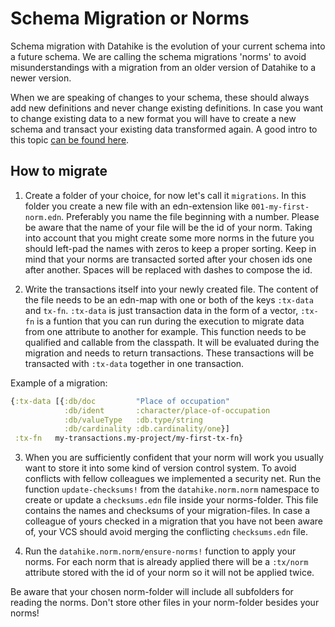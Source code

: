 # Schema Migration or Norms

Schema migration with Datahike is the evolution of your current schema into a future schema.
We are calling the schema migrations 'norms' to avoid misunderstandings with a migration
from an older version of Datahike to a newer version.

When we are speaking of changes to your schema, these should always add new definitions and
never change existing definitions. In case you want to change existing data to a new format
you will have to create a new schema and transact your existing data transformed again. A
good intro to this topic [can be found here](https://docs.datomic.com/cloud/schema/schema-change.html).

## How to migrate

1. Create a folder of your choice, for now let's call it `migrations`. In this folder you
create a new file with an edn-extension like `001-my-first-norm.edn`. Preferably you name the
file beginning with a number. Please be aware that the name of your file will be the id of
your norm. Taking into account that you might create some more norms in the future
you should left-pad the names with zeros to keep a proper sorting. Keep in mind that your
norms are transacted sorted after your chosen ids one after another. Spaces will be replaced
with dashes to compose the id.

2. Write the transactions itself into your newly created file. The content of the file needs
to be an edn-map with one or both of the keys `:tx-data` and `tx-fn`. `:tx-data` is just
transaction data in the form of a vector, `:tx-fn` is a funtion that you can run during the
execution to migrate data from one attribute to another for example. This function needs to
be qualified and callable from the classpath. It will be evaluated during the migration and
needs to return transactions. These transactions will be transacted with `:tx-data` together
in one transaction.

Example of a migration:
```clojure
{:tx-data [{:db/doc         "Place of occupation"
            :db/ident       :character/place-of-occupation
            :db/valueType   :db.type/string
            :db/cardinality :db.cardinality/one}]
 :tx-fn   my-transactions.my-project/my-first-tx-fn}
 ```

3. When you are sufficiently confident that your norm will work you usually want to store
it into some kind of version control system. To avoid conflicts with fellow colleagues we
implemented a security net. Run the function `update-checksums!` from the `datahike.norm.norm`
namespace to create or update a `checksums.edn` file inside your norms-folder. This file
contains the names and checksums of your migration-files. In case a colleague of yours
checked in a migration that you have not been aware of, your VCS should avoid merging the
conflicting `checksums.edn` file.

4. Run the `datahike.norm.norm/ensure-norms!` function to apply your norms. For each norm
that is already applied there will be a `:tx/norm` attribute stored with the id of your
norm so it will not be applied twice.

Be aware that your chosen norm-folder will include all subfolders for reading the norms.
Don't store other files in your norm-folder besides your norms!
